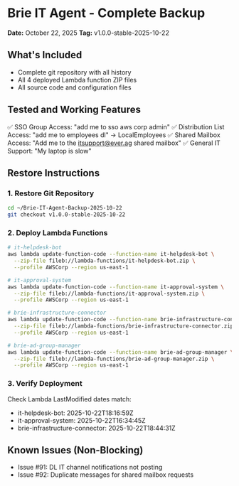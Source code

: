 # Brie IT Agent - Complete Backup
**Date:** October 22, 2025
**Tag:** v1.0.0-stable-2025-10-22

## What's Included
- Complete git repository with all history
- All 4 deployed Lambda function ZIP files
- All source code and configuration files

## Tested and Working Features
✅ SSO Group Access: "add me to sso aws corp admin"
✅ Distribution List Access: "add me to employees dl" → LocalEmployees
✅ Shared Mailbox Access: "Add me to the itsupport@ever.ag shared mailbox"
✅ General IT Support: "My laptop is slow"

## Restore Instructions

### 1. Restore Git Repository
```bash
cd ~/Brie-IT-Agent-Backup-2025-10-22
git checkout v1.0.0-stable-2025-10-22
```

### 2. Deploy Lambda Functions
```bash
# it-helpdesk-bot
aws lambda update-function-code --function-name it-helpdesk-bot \
  --zip-file fileb://lambda-functions/it-helpdesk-bot.zip \
  --profile AWSCorp --region us-east-1

# it-approval-system
aws lambda update-function-code --function-name it-approval-system \
  --zip-file fileb://lambda-functions/it-approval-system.zip \
  --profile AWSCorp --region us-east-1

# brie-infrastructure-connector
aws lambda update-function-code --function-name brie-infrastructure-connector \
  --zip-file fileb://lambda-functions/brie-infrastructure-connector.zip \
  --profile AWSCorp --region us-east-1

# brie-ad-group-manager
aws lambda update-function-code --function-name brie-ad-group-manager \
  --zip-file fileb://lambda-functions/brie-ad-group-manager.zip \
  --profile AWSCorp --region us-east-1
```

### 3. Verify Deployment
Check Lambda LastModified dates match:
- it-helpdesk-bot: 2025-10-22T18:16:59Z
- it-approval-system: 2025-10-22T16:34:45Z
- brie-infrastructure-connector: 2025-10-22T18:44:31Z

## Known Issues (Non-Blocking)
- Issue #91: DL IT channel notifications not posting
- Issue #92: Duplicate messages for shared mailbox requests
